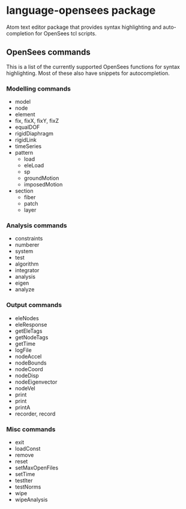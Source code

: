 # language-opensees package

Atom text editor package that provides syntax highlighting and auto-completion for OpenSees tcl scripts.

## OpenSees commands
This is a list of the currently supported OpenSees functions for syntax highlighting. Most of these also have snippets for autocompletion.

### Modelling commands
- model
- node
- element
- fix, fixX, fixY, fixZ
- equalDOF
- rigidDiaphragm
- rigidLink
- timeSeries
- pattern
  - load
  - eleLoad
  - sp
  - groundMotion
  - imposedMotion
- section
  - fiber
  - patch
  - layer

### Analysis commands
- constraints
- numberer
- system
- test
- algorithm
- integrator
- analysis
- eigen
- analyze

### Output commands
- eleNodes
- eleResponse
- getEleTags
- getNodeTags
- getTime
- logFile
- nodeAccel
- nodeBounds
- nodeCoord
- nodeDisp
- nodeEigenvector
- nodeVel
- print
- print
- printA
- recorder, record


### Misc commands
- exit
- loadConst
- remove
- reset
- setMaxOpenFiles
- setTime
- testIter
- testNorms
- wipe
- wipeAnalysis
